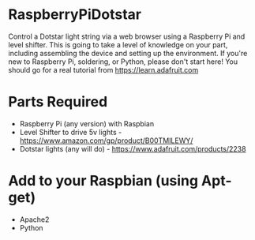 # RaspberryPiDotstar
Control a Dotstar light string via a web browser using a Raspberry Pi and level shifter.  This is going to take a level of knowledge on your part, including assembling the device and setting up the environment.  If you're new to Raspberry Pi, soldering, or Python, please don't start here!  You should go for a real tutorial from https://learn.adafruit.com

# Parts Required
* Raspberry Pi (any version) with Raspbian
* Level Shifter to drive 5v lights - https://www.amazon.com/gp/product/B00TMILEWY/
* Dotstar lights (any will do) - https://www.adafruit.com/products/2238

# Add to your Raspbian (using Apt-get)
* Apache2
* Python

